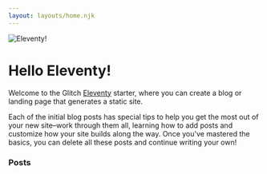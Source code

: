 ```yaml
---
layout: layouts/home.njk
---
```


<div class="illo-container">
  <img src="https://cdn.glitch.com/cad20829-cd7f-405a-95e8-5e17b206a304%2Fillustration.svg?v=1618198438357" class="illustration" style="align: right" alt="Eleventy!">
</div>

# Hello Eleventy!

Welcome to the Glitch [Eleventy](https://www.11ty.dev/) starter, where you can create a blog or landing page that generates a static site.

Each of the initial blog posts has special tips to help you get the most out of your new site–work through them all, learning how to add posts and customize how your site builds along the way. Once you've mastered the basics, you can delete all these posts and continue writing your own!

### Posts
